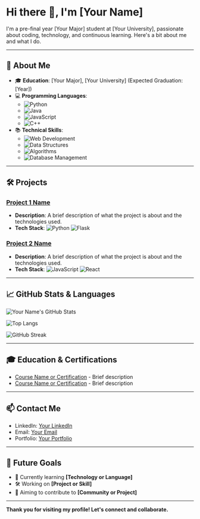 # Hi there 👋, I'm [Your Name]

I'm a pre-final year [Your Major] student at [Your University], passionate about coding, technology, and continuous learning. Here's a bit about me and what I do.

---

## 🚀 About Me
- 🎓 **Education**: [Your Major], [Your University] (Expected Graduation: [Year])
- 💻 **Programming Languages**: 
  - ![Python](https://img.shields.io/badge/-Python-3776AB?style=for-the-badge&logo=python&logoColor=white)
  - ![Java](https://img.shields.io/badge/-Java-007396?style=for-the-badge&logo=java&logoColor=white)
  - ![JavaScript](https://img.shields.io/badge/-JavaScript-F7DF1E?style=for-the-badge&logo=javascript&logoColor=black)
  - ![C++](https://img.shields.io/badge/-C++-00599C?style=for-the-badge&logo=c%2B%2B&logoColor=white)
- 📚 **Technical Skills**: 
  - ![Web Development](https://img.shields.io/badge/-Web%20Development-4DB33D?style=for-the-badge&logo=html5&logoColor=white)
  - ![Data Structures](https://img.shields.io/badge/-Data%20Structures-4DB33D?style=for-the-badge&logo=databricks&logoColor=white)
  - ![Algorithms](https://img.shields.io/badge/-Algorithms-4DB33D?style=for-the-badge&logo=algolia&logoColor=white)
  - ![Database Management](https://img.shields.io/badge/-Database%20Management-4DB33D?style=for-the-badge&logo=database&logoColor=white)

---

## 🛠️ Projects

### [Project 1 Name](https://github.com/your-username/project-1)
- **Description**: A brief description of what the project is about and the technologies used.
- **Tech Stack**: ![Python](https://img.shields.io/badge/-Python-3776AB?style=flat&logo=python&logoColor=white) ![Flask](https://img.shields.io/badge/-Flask-000000?style=flat&logo=flask&logoColor=white)

### [Project 2 Name](https://github.com/your-username/project-2)
- **Description**: A brief description of what the project is about and the technologies used.
- **Tech Stack**: ![JavaScript](https://img.shields.io/badge/-JavaScript-F7DF1E?style=flat&logo=javascript&logoColor=black) ![React](https://img.shields.io/badge/-React-61DAFB?style=flat&logo=react&logoColor=black)

---

## 📈 GitHub Stats & Languages

![Your Name's GitHub Stats](https://github-readme-stats.vercel.app/api?username=your-username&show_icons=true&theme=radical)

![Top Langs](https://github-readme-stats.vercel.app/api/top-langs/?username=your-username&layout=compact&theme=radical)

![GitHub Streak](https://github-readme-streak-stats.herokuapp.com/?user=your-username&theme=radical)

---

## 🎓 Education & Certifications
- [Course Name or Certification](https://www.example.com) - Brief description
- [Course Name or Certification](https://www.example.com) - Brief description

---

## 📫 Contact Me
- LinkedIn: [Your LinkedIn](https://www.linkedin.com/in/your-profile)
- Email: [Your Email](mailto:your.email@example.com)
- Portfolio: [Your Portfolio](https://your-portfolio.com)

---

## 🎯 Future Goals
- 🌱 Currently learning **[Technology or Language]**
- 🛠️ Working on **[Project or Skill]**
- 🚀 Aiming to contribute to **[Community or Project]**

---

**Thank you for visiting my profile! Let's connect and collaborate.**
